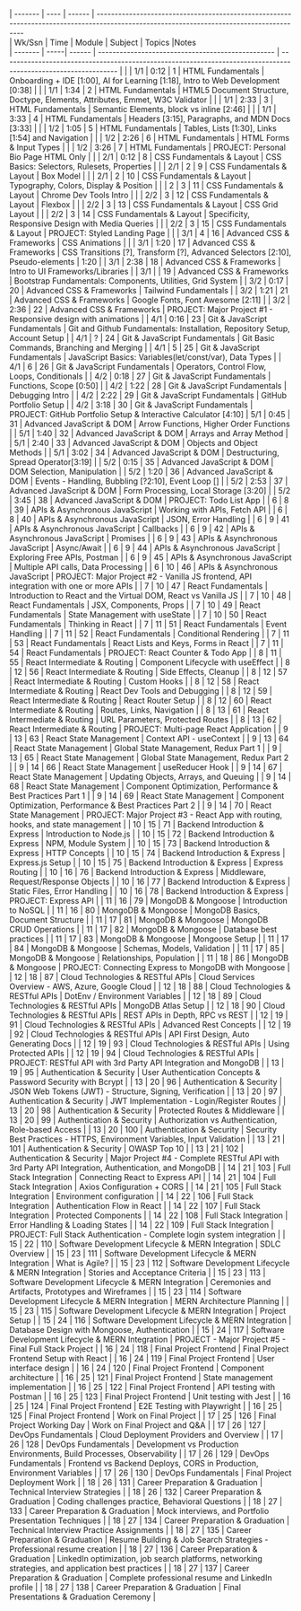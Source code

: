 | ------- | ---- | ------ | ----------------------------------------------------------------------------------------------------------------------------------------                                                    
| Wk/Ssn  | Time | Module | Subject                                           | Topics                                                                                                         |Notes          
| ------- | -----| ------ | ------------------------------------------------- | -------------------------------------------------------------------------------------------------------------- |      |
| 1/1     | 0:12 | 1      | HTML Fundamentals                                 | Onboarding + IDE [1:00], AI for Learning [1:18], Intro to Web Development [0:38]                                               |      |
| 1/1     | 1:34 | 2      | HTML Fundamentals                                 | HTML5 Document Structure, Doctype, Elements, Attributes, Emmet, W3C Validator                                  |      |
| 1/1     | 2:33 | 3      | HTML Fundamentals                                 | Semantic Elements, block vs inline [2:46]                                                                               |      |
| 1/1     | 3:33 | 4      | HTML Fundamentals                                 | Headers [3:15], Paragraphs, and MDN Docs [3:33]                                                                             |      |
| 1/2     | 1:05 | 5      | HTML Fundamentals                                 | Tables, Lists [1:30], Links [1:54] and Navigation                                                                            |      |
| 1/2     | 2:26 | 6      | HTML Fundamentals                                 | HTML Forms & Input Types                                                                                       |      |
| 1/2     | 3:26 | 7      | HTML Fundamentals                                 | PROJECT: Personal Bio Page HTML Only                                                                           |      |
| 2/1     | 0:12 | 8      | CSS Fundamentals & Layout                         | CSS Basics: Selectors, Rulesets, Properties                                                                    |      |
| 2/1     | 2    | 9      | CSS Fundamentals & Layout                         | Box Model                                                                                                      |      |
| 2/1     | 2    | 10     | CSS Fundamentals & Layout                         | Typography, Colors, Display & Position                                                                         |      |
| 2       | 3    | 11     | CSS Fundamentals & Layout                         | Chrome Dev Tools Intro                                                                                         |      |
| 2/2     | 3    | 12     | CSS Fundamentals & Layout                         | Flexbox                                                                                                        |      |
| 2/2     | 3    | 13     | CSS Fundamentals & Layout                         | CSS Grid Layout                                                                                                |      |
| 2/2     | 3    | 14     | CSS Fundamentals & Layout                         | Specificity, Responsive Design with Media Queries                                                              |      |
| 2/2     | 3    | 15     | CSS Fundamentals & Layout                         | PROJECT: Styled Landing Page                                                                                   |      |
| 3/1     | 4    | 16     | Advanced CSS & Frameworks                         | CSS Animations                                                                                                 |      |
| 3/1     | 1:20 | 17     | Advanced CSS & Frameworks                         | CSS Transitions [?], Transform [?], Advanced Selectors [2:10], Pseudo-elements                                                | 1:20 |
| 3/1     | 2:38 | 18     | Advanced CSS & Frameworks                         | Intro to UI Frameworks/Libraries<!-- , Pico[2:42], Bootstrap [2:57], Tailwind (brief introduction)[3:04], Animate.css, Animista, CSS Animation Kit --> |
| 3/1     |      | 19     | Advanced CSS & Frameworks                         | Bootstrap Fundamentals: Components, Utilities, Grid System                                                     |
| 3/2     | 0:17 | 20     | Advanced CSS & Frameworks                         | Tailwind Fundamentals                                                                                          |
| 3/2     | 1:21 | 21     | Advanced CSS & Frameworks                         | Google Fonts, Font Awesome [2:11]                                                                                    |
| 3/2     | 2:36 | 22     | Advanced CSS & Frameworks                         | PROJECT: Major Project #1 - Responsive design with animations                                                  |
| 4/1     | 0:16 | 23     | Git & JavaScript Fundamentals                     | Git and Github Fundamentals: Installation, Repository Setup, Account Setup                                     |
| 4/1     | ?    | 24     | Git & JavaScript Fundamentals                     | Git Basic Commands, Branching and Merging                                                                      |
| 4/1     | 5    | 25     | Git & JavaScript Fundamentals                     | JavaScript Basics: Variables(let/const/var), Data Types                                                        |
| 4/1     | 6    | 26     | Git & JavaScript Fundamentals                     | Operators, Control Flow, Loops, Conditionals                                                                   |
| 4/2     | 0:18 | 27     | Git & JavaScript Fundamentals                     | Functions, Scope [0:50]                                                                                              |
| 4/2     | 1:22 | 28     | Git & JavaScript Fundamentals                     | Debugging Intro                                                                                                |
| 4/2     | 2:22 | 29     | Git & JavaScript Fundamentals                     | GitHub Portfolio Setup                                                                                         |
| 4/2     | 3:18 | 30     | Git & JavaScript Fundamentals                     | PROJECT: GitHub Portfolio Setup & Interactive Calculator [4:10]
| 5/1     | 0:45 | 31     | Advanced JavaScript & DOM                         | Arrow Functions, Higher Order Functions                                                                        |
| 5/1     | 1:40 | 32     | Advanced JavaScript & DOM                         | Arrays and Array Method                                                                                        |
| 5/1     | 2:40 | 33     | Advanced JavaScript & DOM                         | Objects and Object Methods                                                                                     |
| 5/1     | 3:02 | 34     | Advanced JavaScript & DOM                         | Destructuring, Spread Operator[3:19]                                                                              |
| 5/2     | 0:15 | 35     | Advanced JavaScript & DOM                         | DOM Selection, Manipulation                                                                                    |
| 5/2     | 1:20 | 36     | Advanced JavaScript & DOM                         | Events - Handling, Bubbling [?2:10], Event Loop []                                                                       |
| 5/2     | 2:53 | 37     | Advanced JavaScript & DOM                         | Form Processing, Local Storage [3:20]                                                                                |
| 5/2     | 3:45 | 38     | Advanced JavaScript & DOM                         | PROJECT: Todo List App                                                                                         |
| 6     | 8       | 39     | APIs & Asynchronous JavaScript                    | Working with APIs, Fetch API                                                                                   |
| 6     | 8       | 40     | APIs & Asynchronous JavaScript                    | JSON, Error Handling                                                                                           |
| 6     | 9       | 41     | APIs & Asynchronous JavaScript                    | Callbacks                                                                                                      |
| 6     | 9       | 42     | APIs & Asynchronous JavaScript                    | Promises                                                                                                       |
| 6     | 9       | 43     | APIs & Asynchronous JavaScript                    | Async/Await                                                                                                    |
| 6     | 9       | 44     | APIs & Asynchronous JavaScript                    | Exploring Free APIs, Postman                                                                                   |
| 6     | 9       | 45     | APIs & Asynchronous JavaScript                    | Multiple API calls, Data Processing                                                                            |
| 6     | 10      | 46     | APIs & Asynchronous JavaScript                    | PROJECT: Major Project #2 - Vanilla JS frontend, API integration with one or more APIs                         |
| 7       | 10      | 47     | React Fundamentals                                | Introduction to React and the Virtual DOM, React vs Vanilla JS                                                 |
| 7       | 10      | 48     | React Fundamentals                                | JSX, Components, Props                                                                                         |
| 7       | 10      | 49     | React Fundamentals                                | State Management with useState                                                                                 |
| 7       | 10      | 50     | React Fundamentals                                | Thinking in React                                                                                              |
| 7       | 11      | 51     | React Fundamentals                                | Event Handling                                                                                                 |
| 7       | 11      | 52     | React Fundamentals                                | Conditional Rendering                                                                                          |
| 7       | 11      | 53     | React Fundamentals                                | React Lists and Keys, Forms in React                                                                           |
| 7       | 11      | 54     | React Fundamentals                                | PROJECT: React Counter & Todo App                                                                              |
| 8       | 11      | 55     | React Intermediate & Routing                      | Component Lifecycle with useEffect                                                                             |
| 8       | 12      | 56     | React Intermediate & Routing                      | Side Effects, Cleanup                                                                                          |
| 8       | 12      | 57     | React Intermediate & Routing                      | Custom Hooks                                                                                                   |
| 8       | 12      | 58     | React Intermediate & Routing                      | React Dev Tools and Debugging                                                                                  |
| 8       | 12      | 59     | React Intermediate & Routing                      | React Router Setup                                                                                             |
| 8       | 12      | 60     | React Intermediate & Routing                      | Routes, Links, Navigation                                                                                      |
| 8       | 13      | 61     | React Intermediate & Routing                      | URL Parameters, Protected Routes                                                                               |
| 8       | 13      | 62     | React Intermediate & Routing                      | PROJECT: Multi-page React Application                                                                          |
| 9       | 13      | 63     | React State Management                            | Context API - useContext                                                                                       |
| 9       | 13      | 64     | React State Management                            | Global State Management, Redux Part 1                                                                          |
| 9       | 13      | 65     | React State Management                            | Global State Management, Redux Part 2                                                                          |
| 9       | 14      | 66     | React State Management                            | useReducer Hook                                                                                                |
| 9       | 14      | 67     | React State Management                            | Updating Objects, Arrays, and Queuing                                                                          |
| 9       | 14      | 68     | React State Management                            | Component Optimization, Performance & Best Practices Part 1                                                    |
| 9       | 14      | 69     | React State Management                            | Component Optimization, Performance & Best Practices Part 2                                                    |
| 9       | 14      | 70     | React State Management                            | PROJECT: Major Project #3 - React App with routing, hooks, and state management                                |
| 10      | 15      | 71     | Backend Introduction & Express                    | Introduction to Node.js                                                                                        |
| 10      | 15      | 72     | Backend Introduction & Express                    | NPM, Module System                                                                                             |
| 10      | 15      | 73     | Backend Introduction & Express                    | HTTP Concepts                                                                                                  |
| 10      | 15      | 74     | Backend Introduction & Express                    | Express.js Setup                                                                                               |
| 10      | 15      | 75     | Backend Introduction & Express                    | Express Routing                                                                                                |
| 10      | 16      | 76     | Backend Introduction & Express                    | Middleware, Request/Response Objects                                                                           |
| 10      | 16      | 77     | Backend Introduction & Express                    | Static Files, Error Handling                                                                                   |
| 10      | 16      | 78     | Backend Introduction & Express                    | PROJECT: Express API                                                                                           |
| 11      | 16      | 79     | MongoDB & Mongoose                                | Introduction to NoSQL                                                                                          |
| 11      | 16      | 80     | MongoDB & Mongoose                                | MongoDB Basics, Document Structure                                                                             |
| 11      | 17      | 81     | MongoDB & Mongoose                                | MongoDB CRUD Operations                                                                                        |
| 11      | 17      | 82     | MongoDB & Mongoose                                | Database best practices                                                                                        |
| 11      | 17      | 83     | MongoDB & Mongoose                                | Mongoose Setup                                                                                                 |
| 11      | 17      | 84     | MongoDB & Mongoose                                | Schemas, Models, Validation                                                                                    |
| 11      | 17      | 85     | MongoDB & Mongoose                                | Relationships, Population                                                                                      |
| 11      | 18      | 86     | MongoDB & Mongoose                                | PROJECT: Connecting Express to MongoDB with Mongoose                                                           |
| 12      | 18      | 87     | Cloud Technologies & RESTful APIs                 | Cloud Services Overview - AWS, Azure, Google Cloud                                                             |
| 12      | 18      | 88     | Cloud Technologies & RESTful APIs                 | DotEnv / Environment Variables                                                                                 |
| 12      | 18      | 89     | Cloud Technologies & RESTful APIs                 | MongoDB Atlas Setup                                                                                            |
| 12      | 18      | 90     | Cloud Technologies & RESTful APIs                 | REST APIs in Depth, RPC vs REST                                                                                |
| 12      | 19      | 91     | Cloud Technologies & RESTful APIs                 | Advanced Rest Concepts                                                                                         |
| 12      | 19      | 92     | Cloud Technologies & RESTful APIs                 | API First Design, Auto Generating Docs                                                                         |
| 12      | 19      | 93     | Cloud Technologies & RESTful APIs                 | Using Protected APIs                                                                                           |
| 12      | 19      | 94     | Cloud Technologies & RESTful APIs                 | PROJECT: RESTful API with 3rd Party API Integration and MongoDB                                                |
| 13      | 19      | 95     | Authentication & Security                         | User Authentication Concepts & Password Security with Bcrypt                                                   |
| 13      | 20      | 96     | Authentication & Security                         | JSON Web Tokens (JWT) - Structure, Signing, Verification                                                       |
| 13      | 20      | 97     | Authentication & Security                         | JWT Implementation - Login/Register Routes                                                                     |
| 13      | 20      | 98     | Authentication & Security                         | Protected Routes & Middleware                                                                                  |
| 13      | 20      | 99     | Authentication & Security                         | Authorization vs Authentication, Role-based Access                                                             |
| 13      | 20      | 100    | Authentication & Security                         | Security Best Practices - HTTPS, Environment Variables, Input Validation                                       |
| 13      | 21      | 101    | Authentication & Security                         | OWASP Top 10                                                                                                   |
| 13      | 21      | 102    | Authentication & Security                         | Major Project #4 - Complete RESTful API with 3rd Party API Integration, Authentication, and MongoDB            |
| 14      | 21      | 103    | Full Stack Integration                            | Connecting React to Express API                                                                                |
| 14      | 21      | 104    | Full Stack Integration                            | Axios Configuration + CORS                                                                                     |
| 14      | 21      | 105    | Full Stack Integration                            | Environment configuration                                                                                      |
| 14      | 22      | 106    | Full Stack Integration                            | Authentication Flow in React                                                                                   |
| 14      | 22      | 107    | Full Stack Integration                            | Protected Components                                                                                           |
| 14      | 22      | 108    | Full Stack Integration                            | Error Handling & Loading States                                                                                |
| 14      | 22      | 109    | Full Stack Integration                            | PROJECT: Full Stack Authentication - Complete login system integration                                         |
| 15      | 22      | 110    | Software Development Lifecycle & MERN Integration | SDLC Overview                                                                                                  |
| 15      | 23      | 111    | Software Development Lifecycle & MERN Integration | What is Agile?                                                                                                 |
| 15      | 23      | 112    | Software Development Lifecycle & MERN Integration | Stories and Acceptance Criteria                                                                                |
| 15      | 23      | 113    | Software Development Lifecycle & MERN Integration | Ceremonies and Artifacts, Prototypes and Wireframes                                                            |
| 15      | 23      | 114    | Software Development Lifecycle & MERN Integration | MERN Architecture Planning                                                                                     |
| 15      | 23      | 115    | Software Development Lifecycle & MERN Integration | Project Setup                                                                                                  |
| 15      | 24      | 116    | Software Development Lifecycle & MERN Integration | Database Design with Mongoose, Authentication                                                                  |
| 15      | 24      | 117    | Software Development Lifecycle & MERN Integration | PROJECT - Major Project #5 - Final Full Stack Project                                                     |
| 16      | 24      | 118    | Final Project Frontend                            | Final Project Frontend Setup with React                                                                    |
| 16      | 24      | 119    | Final Project Frontend                            | User interface design                                                                                          |
| 16      | 24      | 120    | Final Project Frontend                            | Component architecture                                                                                         |
| 16      | 25      | 121    | Final Project Frontend                            | State management implementation                                                                                |
| 16      | 25      | 122    | Final Project Frontend                            | API testing with Postman                                                                                       |
| 16      | 25      | 123    | Final Project Frontend                            | Unit testing with Jest                                                                                         |
| 16      | 25      | 124    | Final Project Frontend                            | E2E Testing with Playwright                                                                                    |
| 16      | 25      | 125    | Final Project Frontend                            | Work on Final Project                                                                                          |
| 17      | 25      | 126    | Final Project Working Day                         | Work on Final Project and Q&A<!-- (1-4 hours) -->                                                              |
| 17      | 26      | 127    | DevOps Fundamentals                               | Cloud Deployment Providers and Overview                                                                        |
| 17      | 26      | 128    | DevOps Fundamentals                               | Development vs Production Environments, Build Processes, Observability                                         |
| 17      | 26      | 129    | DevOps Fundamentals                               | Frontend vs Backend Deploys, CORS in Production, Environment Variables                                         |
| 17      | 26      | 130    | DevOps Fundamentals                               | Final Project Deployment Work                                                                                  |
| 18      | 26      | 131    | Career Preparation & Graduation                   | Technical Interview Strategies                                                                                 |
| 18      | 26      | 132    | Career Preparation & Graduation                   | Coding challenges practice, Behavioral Questions                                                               |
| 18      | 27      | 133    | Career Preparation & Graduation                   | Mock interviews, and Portfolio Presentation Techniques                                                         |
| 18      | 27      | 134    | Career Preparation & Graduation                   | Technical Interview Practice Assignments                                                                       |
| 18      | 27      | 135    | Career Preparation & Graduation                   | Resume Building & Job Search Strategies - Professional resume creation                                         |
| 18      | 27      | 136    | Career Preparation & Graduation                   | LinkedIn optimization, job search platforms, networking strategies, and application best practices             |
| 18      | 27      | 137    | Career Preparation & Graduation                   | Complete professional resume and LinkedIn profile                                                              |
| 18      | 27      | 138    | Career Preparation & Graduation                   | Final Presentations & Graduation Ceremony                                                                      |
